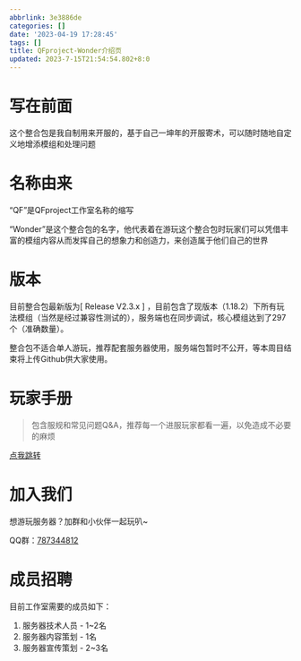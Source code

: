 ```yaml
---
abbrlink: 3e3886de
categories: []
date: '2023-04-19 17:28:45'
tags: []
title: QFproject-Wonder介绍页
updated: 2023-7-15T21:54:54.802+8:0
---
```

# 写在前面

这个整合包是我自制用来开服的，基于自己一坤年的开服寄术，可以随时随地自定义地增添模组和处理问题

# 名称由来

“QF”是QFproject工作室名称的缩写

“Wonder”是这个整合包的名字，他代表着在游玩这个整合包时玩家们可以凭借丰富的模组内容从而发挥自己的想象力和创造力，来创造属于他们自己的世界

# 版本

目前整合包最新版为[ Release V2.3.x ] ，目前包含了现版本（1.18.2）下所有玩法模组（当然是经过兼容性测试的），服务端也在同步调试，核心模组达到了297个（准确数量）。

整合包不适合单人游玩，推荐配套服务器使用，服务端包暂时不公开，等本周目结束将上传Github供大家使用。

# 玩家手册

> 包含服规和常见问题Q&A，推荐每一个进服玩家都看一遍，以免造成不必要的麻烦

[点我跳转](https://blog.qianf.fun/archives/c0d67284.html)

# 加入我们

想游玩服务器？加群和小伙伴一起玩叭~

QQ群：[787344812](http://qm.qq.com/cgi-bin/qm/qr?_wv=1027&k=ewXjxbCPcrGPEYLrrBDuG_Qr4-1ysDP0&authKey=iBmf3waFztVg4VyNlL0%2FpUmkrymbmwAUTS8S47FWFHFnqkHOkmAuTyCSGU%2FbugiQ&noverify=0&group_code=787344812)

# 成员招聘

目前工作室需要的成员如下：

1. 服务器技术人员 - 1~2名
2. 服务器内容策划 - 1名
3. 服务器宣传策划 - 2~3名
